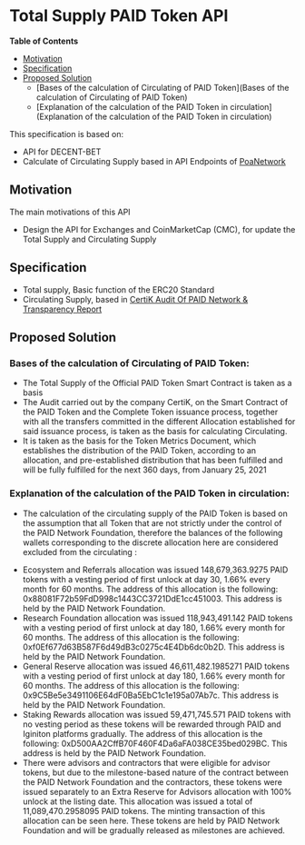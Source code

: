 # Total Supply PAID Token API

**Table of Contents**

- [Motivation](#motivation)
- [Specification](#specification)
- [Proposed Solution](#proposed-solution)
  - [Bases of the calculation of Circulating of PAID Token](Bases of the calculation of Circulating of PAID Token)
  - [Explanation of the calculation of the PAID Token in circulation](Explanation of the calculation of the PAID Token in circulation)

This specification is based on:

* API for DECENT-BET
* Calculate of Circulating Supply based in API Endpoints of [PoaNetwork](https://www.poa.network/)

## Motivation

The main motivations of this API

* Design the API for Exchanges and CoinMarketCap (CMC), for update the Total Supply and Circulating Supply

## Specification

* Total supply, Basic function of the ERC20 Standard
* Circulating Supply, based in [CertiK Audit Of PAID Network & Transparency Report](https://paidnetwork.medium.com/certik-audit-of-paid-network-transparency-report-6d1935c81f2d)

## Proposed Solution

### Bases of the calculation of Circulating of PAID Token:

* The Total Supply of the Official PAID Token Smart Contract is taken as a basis
* The Audit carried out by the company CertiK, on the Smart Contract of the PAID Token and the Complete Token issuance process, together with all the transfers committed in the different Allocation established for said issuance process, is taken as the basis for calculating Circulating.
* It is taken as the basis for the Token Metrics Document, which establishes the distribution of the PAID Token, according to an allocation, and pre-established distribution that has been fulfilled and will be fully fulfilled for the next 360 days, from January 25, 2021

### Explanation of the calculation of the PAID Token in circulation:

* The calculation of the circulating supply of the PAID Token is based on the assumption that all Token that are not strictly under the control of the PAID Network Foundation, therefore the balances of the following wallets corresponding to the discrete allocation here are considered excluded from the circulating :
- Ecosystem and Referrals allocation was issued 148,679,363.9275 PAID tokens with a vesting period of first unlock at day 30, 1.66% every month for 60 months. The address of this allocation is the following: 0x88081F72b59FdD998c1443CC3721DdE1cc451003. This address is held by the PAID Network Foundation.
- Research Foundation allocation was issued 118,943,491.142 PAID tokens with a vesting period of first unlock at day 180, 1.66% every month for 60 months. The address of this allocation is the following: 0xf0Ef677d63B587F6d49dB3c0275c4E4Db6dc0b2D. This address is held by the PAID Network Foundation.
- General Reserve allocation was issued 46,611,482.1985271 PAID tokens with a vesting period of first unlock at day 180, 1.66% every month for 60 months. The address of this allocation is the following: 0x9C5Be5e3491106E64dF0Ba5EbC1c1e195a07Ab7c. This address is held by the PAID Network Foundation.
- Staking Rewards allocation was issued 59,471,745.571 PAID tokens with no vesting period as these tokens will be rewarded through PAID and Iginiton platforms gradually. The address of this allocation is the following: 0xD500AA2CffB70F460F4Da6aFA038CE35bed029BC. This address is held by the PAID Network Foundation.
- There were advisors and contractors that were eligible for advisor tokens, but due to the milestone-based nature of the contract between the PAID Network Foundation and the contractors, these tokens were issued separately to an Extra Reserve for Advisors allocation with 100% unlock at the listing date. This allocation was issued a total of 11,089,470.2958095 PAID tokens. The minting transaction of this allocation can be seen here. These tokens are held by PAID Network Foundation and will be gradually released as milestones are achieved.